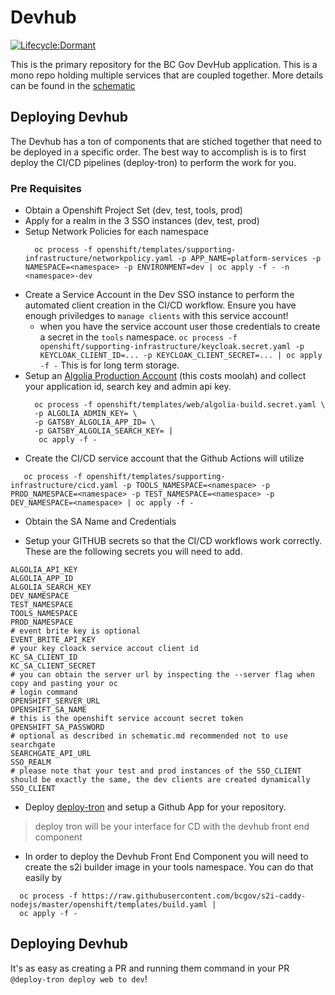 
# Devhub

[![Lifecycle:Dormant](https://img.shields.io/badge/Lifecycle-Dormant-ff7f2a)](https://github.com/bcgov/repomountie/blob/master/doc/lifecycle-badges.md)
 
 This is the primary repository for the BC Gov DevHub application. This is a mono repo holding multiple services that are coupled together. More details can be found in the [schematic](./schematic.md)
  

## Deploying Devhub

The Devhub has a ton of components that are stiched together that need to be deployed in a specific order. The best way to accomplish is is to first deploy the CI/CD pipelines (deploy-tron) to perform the work for you. 

### Pre Requisites
- Obtain a Openshift Project Set (dev, test, tools, prod)
- Apply for a realm in the 3 SSO instances (dev, test, prod)
- Setup Network Policies for each namespace
  ```
    oc process -f openshift/templates/supporting-infrastructure/networkpolicy.yaml -p APP_NAME=platform-services -p NAMESPACE=<namespace> -p ENVIRONMENT=dev | oc apply -f - -n <namespace>-dev
  ```
- Create a Service Account in the Dev SSO instance to perform the automated client creation in the CI/CD workflow. Ensure you have enough priviledges to `manage clients` with this service account!
  - when you have the service account user those credentials to create a secret in the `tools` namespace. `oc process -f openshift/supporting-infrastructure/keycloak.secret.yaml -p KEYCLOAK_CLIENT_ID=... -p KEYCLOAK_CLIENT_SECRET=... | oc apply -f -` This is for long term storage.
- Setup an [Algolia Production Account](https://algolia.com) (this costs moolah) and collect your application id, search key and admin api key. 
  ```
    oc process -f openshift/templates/web/algolia-build.secret.yaml \ 
    -p ALGOLIA_ADMIN_KEY= \
    -p GATSBY_ALGOLIA_APP_ID= \
    -p GATSBY_ALGOLIA_SEARCH_KEY= |
     oc apply -f -
  ```
- Create the CI/CD service account that the Github Actions will utilize
```
   oc process -f openshift/templates/supporting-infrastructure/cicd.yaml -p TOOLS_NAMESPACE=<namespace> -p PROD_NAMESPACE=<namespace> -p TEST_NAMESPACE=<namespace> -p DEV_NAMESPACE=<namespace> | oc apply -f -
```
  - Obtain the SA Name and Credentials

- Setup your GITHUB secrets so that the CI/CD workflows work correctly. These are the following secrets you will need to add.
```
ALGOLIA_API_KEY
ALGOLIA_APP_ID
ALGOLIA_SEARCH_KEY
DEV_NAMESPACE
TEST_NAMESPACE
TOOLS_NAMESPACE
PROD_NAMESPACE
# event brite key is optional
EVENT_BRITE_API_KEY 
# your key cloack service accout client id
KC_SA_CLIENT_ID
KC_SA_CLIENT_SECRET
# you can obtain the server url by inspecting the --server flag when copy and pasting your oc 
# login command
OPENSHIFT_SERVER_URL
OPENSHIFT_SA_NAME
# this is the openshift service account secret token
OPENSHIFT_SA_PASSWORD
# optional as described in schematic.md recommended not to use searchgate
SEARCHGATE_API_URL
SSO_REALM
# please note that your test and prod instances of the SSO_CLIENT should be exactly the same, the dev clients are created dynamically
SSO_CLIENT
```

- Deploy [deploy-tron](https://github.com/patricksimonian/deploy-tron#building-and-deploying-on-openshift) and setup a Github App for your repository.

> deploy tron will be your interface for CD with the devhub front end component

- In order to deploy the Devhub Front End Component you will need to create the s2i builder image in your tools namespace. You can do that easily by
```
  oc process -f https://raw.githubusercontent.com/bcgov/s2i-caddy-nodejs/master/openshift/templates/build.yaml | 
  oc apply -f -
```



## Deploying Devhub

It's as easy as creating a PR and running them command in your PR `@deploy-tron deploy web to dev`!
